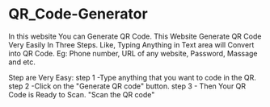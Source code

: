 # QR_Code-Generator

In this website You can Generate QR Code.
This Website Generate QR Code Very Easily In Three Steps.
Like, Typing Anything in Text area will Convert into QR Code.
Eg: Phone number,
      URL of any website,
      Password,
      Massage and etc.

Step are Very Easy:
step 1 -Type anything that you want to code in the QR.
step 2 -Click on the "Generate QR code" button.
step 3 - Then Your QR Code is Ready to Scan.
	      "Scan the QR code"



